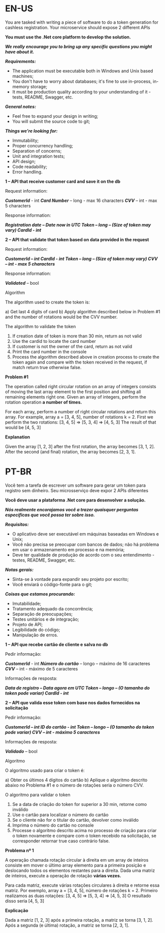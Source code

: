 # EN-US #

You are tasked with writing a piece of software to do a token generation for cashless registration.
Your microservice should expose 2 different APIs

**You must use the .Net core platform to develop the solution.**

***We really encourage you to bring up any specific questions you might have about it.***

***Requirements:***
  * The application must be executable both in Windows and Unix based machines;
  * You don't have to worry about databases; it's fine to use in-process, in-memory storage;
  * It must be production quality according to your understanding of it - tests, README, Swagger, etc.

***General notes:***
  * Feel free to expand your design in writing;
  * You will submit the source code to git;
  
***Things we're looking for:***
  * Immutability;
  * Proper concurrency handling;
  * Separation of concerns;
  * Unit and integration tests;
  * API design;
  * Code readability;
  * Error handling.

**1 – API that receive customer card and save it on the db**

Request information:

***CustomerId*** - int
***Card Number*** – long - max 16 characters
***CVV*** – int - max 5 characters

Response information:

***Registration date – Date now in UTC
Token – long – (Size of token may vary)
CardId - int***

**2 – API that validate that token based on data provided in the request**

Request information:

***CustomerId – int
CardId - int
Token – long – (Size of token may vary)
CVV – int - max 5 characters***

Response information:

***Validated*** – bool

Algorithm

The algorithm used to create the token is:

  a) Get last 4 digits of card
  b) Apply algorithm described below in Problem #1 and the number of rotations would be the CVV number.

The algorithm to validate the token

  1. If creation date of token is more than 30 min, return as not valid
  2. Use the cardid to locate the card number
  3. If customer is not the owner of the card, return as not valid
  4. Print the card number in the console
  5. Process the algorithm described above in creation process to create the token again and compare with the token received in the request, if match return true otherwise false.


**Problem #1**

The operation called right circular rotation on an array of integers consists of moving the last array
element to the first position and shifting all remaining elements right one. Given an array of integers,
perform the rotation operation **a number of times.**

For each array, perform a number of right circular rotations and return this array.
For example, array a = [3, 4, 5], number of rotations k = 2.
First we perform the two rotations:
      [3, 4, 5] => [5, 3, 4] => [4, 5, 3]
The result of that would be [4, 5, 3]

**Explanation**

Given the array [1, 2, 3] after the first rotation, the array becomes [3, 1, 2].
After the second (and final) rotation, the array becomes [2, 3, 1].


# PT-BR #

Você tem a tarefa de escrever um software para gerar um token para registro sem dinheiro.
Seu microsserviço deve expor 2 APIs diferentes

**Você deve usar a plataforma .Net core para desenvolver a solução.**

***Nós realmente encorajamos você a trazer quaisquer perguntas específicas que você possa ter sobre isso.***

***Requisitos:***
  * O aplicativo deve ser executável em máquinas baseadas em Windows e Unix;
  * Você não precisa se preocupar com bancos de dados; não há problema em usar o armazenamento em processo e na memória;
  * Deve ter qualidade de produção de acordo com o seu entendimento - testes, README, Swagger, etc.

***Notas gerais:***
  * Sinta-se à vontade para expandir seu projeto por escrito;
  * Você enviará o código-fonte para o git;
  
***Coisas que estamos procurando:***
  * Imutabilidade;
  * Tratamento adequado da concorrência;
  * Separação de preocupações;
  * Testes unitários e de integração;
  * Projeto de API;
  * Legibilidade do código;
  * Manipulação de erros.

**1 – API que recebe cartão de cliente e salva no db**

Pedir informação:

***CustomerId*** - int
***Número do cartão*** – longo – máximo de 16 caracteres
***CVV*** – int - máximo de 5 caracteres

Informações de resposta:

***Data de registro – Data agora em UTC
Token – longo – (O tamanho do token pode variar)
CardId - int***

**2 – API que valida esse token com base nos dados fornecidos na solicitação**

Pedir informação:

***CustomerId – int
ID do cartão - int
Token – longo – (O tamanho do token pode variar)
CVV – int - máximo 5 caracteres***

Informações de resposta:

***Validado*** – bool

Algoritmo

O algoritmo usado para criar o token é:

  a) Obter os últimos 4 dígitos do cartão
  b) Aplique o algoritmo descrito abaixo no Problema #1 e o número de rotações seria o número CVV.

O algoritmo para validar o token

  1. Se a data de criação do token for superior a 30 min, retorne como inválido
  2. Use o cartão para localizar o número do cartão
  3. Se o cliente não for o titular do cartão, devolver como inválido
  4. Imprima o número do cartão no console
  5. Processe o algoritmo descrito acima no processo de criação para criar o token novamente e compare com o token recebido na solicitação, se corresponder retornar true caso contrário false.
  
  **Problema nº 1**

A operação chamada rotação circular à direita em um array de inteiros consiste em mover o último array
elemento para a primeira posição e deslocando todos os elementos restantes para a direita. Dada uma matriz de inteiros,
execute a operação de rotação **várias vezes.**

Para cada matriz, execute várias rotações circulares à direita e retorne essa matriz.
Por exemplo, array a = [3, 4, 5], número de rotações k = 2.
Primeiro realizamos as duas rotações:
      [3, 4, 5] => [5, 3, 4] => [4, 5, 3]
O resultado disso seria [4, 5, 3]

**Explicação**

Dada a matriz [1, 2, 3] após a primeira rotação, a matriz se torna [3, 1, 2].
Após a segunda (e última) rotação, a matriz se torna [2, 3, 1].
